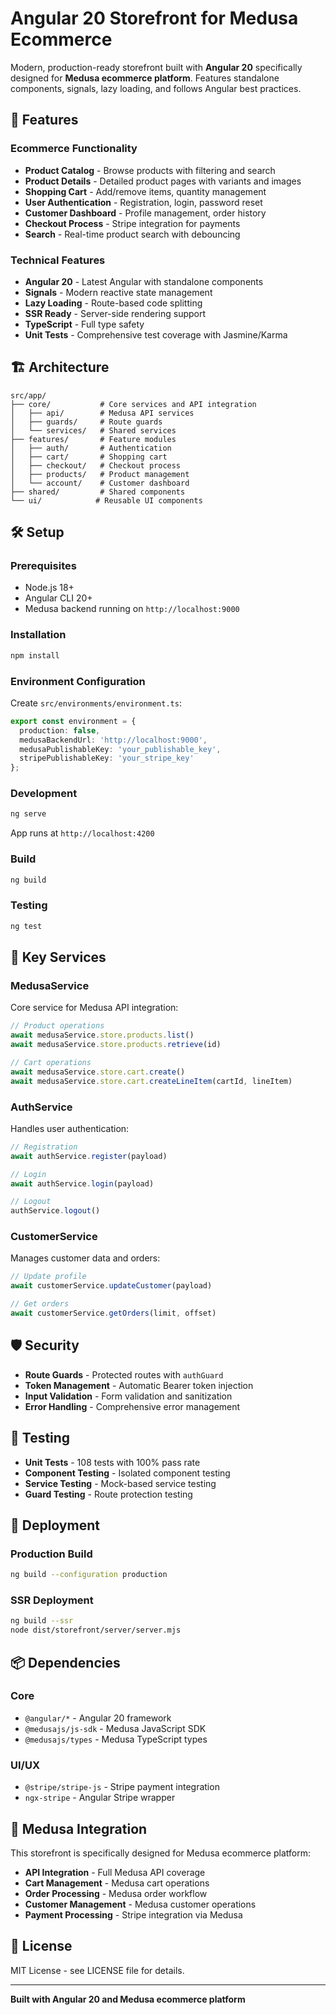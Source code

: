 # Angular 20 Storefront for Medusa Ecommerce

Modern, production-ready storefront built with **Angular 20** specifically designed for **Medusa ecommerce platform**. Features standalone components, signals, lazy loading, and follows Angular best practices.

## 🚀 Features

### Ecommerce Functionality
- **Product Catalog** - Browse products with filtering and search
- **Product Details** - Detailed product pages with variants and images
- **Shopping Cart** - Add/remove items, quantity management
- **User Authentication** - Registration, login, password reset
- **Customer Dashboard** - Profile management, order history
- **Checkout Process** - Stripe integration for payments
- **Search** - Real-time product search with debouncing

### Technical Features
- **Angular 20** - Latest Angular with standalone components
- **Signals** - Modern reactive state management
- **Lazy Loading** - Route-based code splitting
- **SSR Ready** - Server-side rendering support
- **TypeScript** - Full type safety
- **Unit Tests** - Comprehensive test coverage with Jasmine/Karma

## 🏗️ Architecture

```
src/app/
├── core/           # Core services and API integration
│   ├── api/        # Medusa API services
│   ├── guards/     # Route guards
│   └── services/   # Shared services
├── features/       # Feature modules
│   ├── auth/       # Authentication
│   ├── cart/       # Shopping cart
│   ├── checkout/   # Checkout process
│   ├── products/   # Product management
│   └── account/    # Customer dashboard
├── shared/         # Shared components
└── ui/            # Reusable UI components
```

## 🛠️ Setup

### Prerequisites
- Node.js 18+
- Angular CLI 20+
- Medusa backend running on `http://localhost:9000`

### Installation
```bash
npm install
```

### Environment Configuration
Create `src/environments/environment.ts`:
```typescript
export const environment = {
  production: false,
  medusaBackendUrl: 'http://localhost:9000',
  medusaPublishableKey: 'your_publishable_key',
  stripePublishableKey: 'your_stripe_key'
};
```

### Development
```bash
ng serve
```
App runs at `http://localhost:4200`

### Build
```bash
ng build
```

### Testing
```bash
ng test
```

## 🔧 Key Services

### MedusaService
Core service for Medusa API integration:
```typescript
// Product operations
await medusaService.store.products.list()
await medusaService.store.products.retrieve(id)

// Cart operations
await medusaService.store.cart.create()
await medusaService.store.cart.createLineItem(cartId, lineItem)
```

### AuthService
Handles user authentication:
```typescript
// Registration
await authService.register(payload)

// Login
await authService.login(payload)

// Logout
authService.logout()
```

### CustomerService
Manages customer data and orders:
```typescript
// Update profile
await customerService.updateCustomer(payload)

// Get orders
await customerService.getOrders(limit, offset)
```

## 🛡️ Security

- **Route Guards** - Protected routes with `authGuard`
- **Token Management** - Automatic Bearer token injection
- **Input Validation** - Form validation and sanitization
- **Error Handling** - Comprehensive error management

## 🧪 Testing

- **Unit Tests** - 108 tests with 100% pass rate
- **Component Testing** - Isolated component testing
- **Service Testing** - Mock-based service testing
- **Guard Testing** - Route protection testing

## 🚀 Deployment

### Production Build
```bash
ng build --configuration production
```

### SSR Deployment
```bash
ng build --ssr
node dist/storefront/server/server.mjs
```

## 📦 Dependencies

### Core
- `@angular/*` - Angular 20 framework
- `@medusajs/js-sdk` - Medusa JavaScript SDK
- `@medusajs/types` - Medusa TypeScript types

### UI/UX
- `@stripe/stripe-js` - Stripe payment integration
- `ngx-stripe` - Angular Stripe wrapper

## 🔗 Medusa Integration

This storefront is specifically designed for Medusa ecommerce platform:

- **API Integration** - Full Medusa API coverage
- **Cart Management** - Medusa cart operations
- **Order Processing** - Medusa order workflow
- **Customer Management** - Medusa customer operations
- **Payment Processing** - Stripe integration via Medusa

## 📄 License

MIT License - see LICENSE file for details.

---

**Built with Angular 20 and Medusa ecommerce platform**
